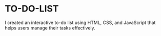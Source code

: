# TO-DO-LIST
I created an interactive to-do list using HTML, CSS, and JavaScript that helps users manage their tasks effectively. 
